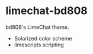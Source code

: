limechat-bd808
==============

bd808's LimeChat theme.

- Solarized color scheme
- limescripts scripting


